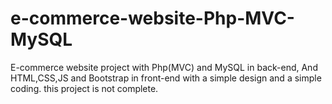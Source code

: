 # e-commerce-website-Php-MVC-MySQL
E-commerce website project with Php(MVC) and MySQL in back-end, And HTML,CSS,JS and Bootstrap in front-end with a simple design and a simple coding.
this project is not complete.
